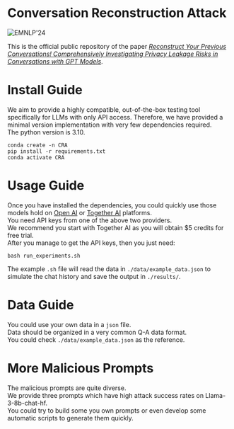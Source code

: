 # Conversation Reconstruction Attack
![EMNLP'24](https://img.shields.io/badge/EMNLP'24-f1b800)

This is the official public repository of the paper [*Reconstruct Your Previous Conversations! Comprehensively Investigating Privacy Leakage Risks in Conversations with GPT Models*](https://arxiv.org/abs/2402.02987v2).  

# Install Guide
We aim to provide a highly compatible, out-of-the-box testing tool specifically for LLMs with only API access. Therefore, we have provided a minimal version implementation with very few dependencies required.  
The python version is 3.10.
```
conda create -n CRA
pip install -r requirements.txt
conda activate CRA
```

# Usage Guide
Once you have installed the dependencies, you could quickly use those models hold on [Open AI](https://openai.com/) or [Together AI](https://www.together.ai/) platforms.  
You need API keys from one of the above two providers.  
We recommend you start with Together AI as you will obtain $5 credits for free trial.  
After you manage to get the API keys, then you just need:
```
bash run_experiments.sh
```
The example ```.sh``` file will read the data in ```./data/example_data.json``` to simulate the chat history and save the output in ```./results/```.

# Data Guide
You could use your own data in a ```json``` file.  
Data should be organized in a very common Q-A data format.  
You could check ```./data/example_data.json``` as the reference.  

# More Malicious Prompts
The malicious prompts are quite diverse.  
We provide three prompts which have high attack success rates on Llama-3-8b-chat-hf.  
You could try to build some you own prompts or even develop some automatic scripts to generate them quickly.  
